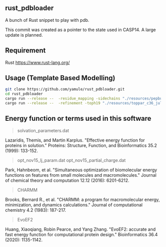 ## rust_pdbloader
A bunch of Rust snippet to play with pdb. 

This commit was created as a pointer to the state used in CASP14.
A large update is planned.

## Requirement
Rust https://www.rust-lang.org/

## Usage (Template Based Modelling)
``` bash
git clone https://github.com/yamule/rust_pdbloader.git
cd rust_pdbloader
cargo run --release --  -residue_mapping -sidechains "./resources/pepbuilderj/resources/sampledresidues/" -backbones "./resources/pepbuilderj/resources/sampledresidues/" -in "./example_files/T1094.1IW7_C.fas" -out "./example_files/results/T1094.1IW7_C.fas.mapped.pdb"
cargo run --release --  -refinement -toph19 "./resources/toppar_c36_jul18/toppar/toph19.inp" -param19 "./resources/toppar_c36_jul18/toppar/param19.inp" -resource "./resources/" -angle "./resources/angle_distribution_energy.dat" -steps_checkpoint 1 -out "./example_files/results/T1094.1IW7_C.fas.refined1.pdb" -param_file "example_files/param_refine.txt"  -in "./example_files/results/T1094.1IW7_C.fas.mapped.pdb"  -flag "./example_files/results/T1094.1IW7_C.fas.mapped.pdb.flag" -build_missing_param1 "./example_files/param_build_missing.txt"  -build_missing_param2 "./example_files/param_build_missing2.txt"  -num_structurs_step1 5 -num_structurs_step2 1
```

## Energy function or terms used in this software
> solvation_parameters.dat

Lazaridis, Themis, and Martin Karplus. "Effective energy function for proteins in solution." Proteins: Structure, Function, and Bioinformatics 35.2 (1999): 133-152.


> opt_nov15_lj_param.dat
> opt_nov15_partial_charge.dat

Park, Hahnbeom, et al. "Simultaneous optimization of biomolecular energy functions on features from small molecules and macromolecules." Journal of chemical theory and computation 12.12 (2016): 6201-6212.


> CHARMM

Brooks, Bernard R., et al. "CHARMM: a program for macromolecular energy, minimization, and dynamics calculations." Journal of computational chemistry 4.2 (1983): 187-217.


> EvoEF2

Huang, Xiaoqiang, Robin Pearce, and Yang Zhang. "EvoEF2: accurate and fast energy function for computational protein design." Bioinformatics 36.4 (2020): 1135-1142.
